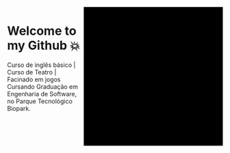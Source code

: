 <img src = "giphy.gif" width = "325px" align = "right">

# Welcome to my Github 💥
Curso de inglês básico | Curso de Teatro | Facinado em jogos <br>
Cursando Graduação em Engenharia de Software, no Parque Tecnológico Biopark.

